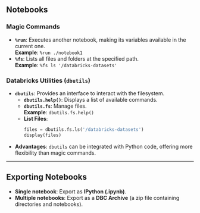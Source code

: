 ## Notebooks

### Magic Commands
- **`%run`**: Executes another notebook, making its variables available in the current one.  
  **Example**: `%run ./notebook1`
- **`%fs`**: Lists all files and folders at the specified path.  
  **Example**: `%fs ls '/databricks-datasets'`

### Databricks Utilities (`dbutils`)
- **`dbutils`**: Provides an interface to interact with the filesystem.
  - **`dbutils.help()`**: Displays a list of available commands.
  - **`dbutils.fs`**: Manage files.  
    **Example**: `dbutils.fs.help()`
  - **List Files**:  
    ```python
    files = dbutils.fs.ls('/databricks-datasets')
    display(files)
    ```
- **Advantages**: `dbutils` can be integrated with Python code, offering more flexibility than magic commands.

---

## Exporting Notebooks
- **Single notebook**: Export as **IPython (.ipynb)**.
- **Multiple notebooks**: Export as a **DBC Archive** (a zip file containing directories and notebooks).

